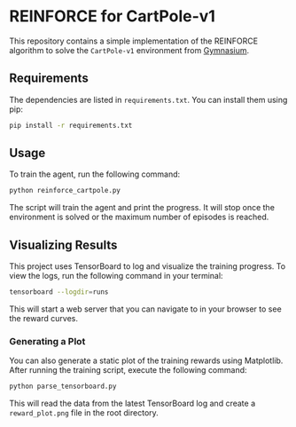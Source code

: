 # REINFORCE for CartPole-v1

This repository contains a simple implementation of the REINFORCE algorithm to solve the `CartPole-v1` environment from [Gymnasium](https://gymnasium.farama.org/).

## Requirements

The dependencies are listed in `requirements.txt`. You can install them using pip:

```bash
pip install -r requirements.txt
```

## Usage

To train the agent, run the following command:

```bash
python reinforce_cartpole.py
```

The script will train the agent and print the progress. It will stop once the environment is solved or the maximum number of episodes is reached.

## Visualizing Results

This project uses TensorBoard to log and visualize the training progress. To view the logs, run the following command in your terminal:

```bash
tensorboard --logdir=runs
```

This will start a web server that you can navigate to in your browser to see the reward curves.

### Generating a Plot

You can also generate a static plot of the training rewards using Matplotlib. After running the training script, execute the following command:

```bash
python parse_tensorboard.py
```

This will read the data from the latest TensorBoard log and create a `reward_plot.png` file in the root directory.
